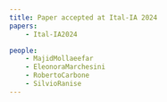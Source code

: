 ```yaml
---
title: Paper accepted at Ital-IA 2024
papers:
    - Ital-IA2024

people:
    - MajidMollaeefar
    - EleonoraMarchesini
    - RobertoCarbone
    - SilvioRanise
---
```


